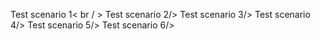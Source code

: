 Test scenario 1< br / >
Test scenario 2/>
Test scenario 3/>
Test scenario 4/>
Test scenario 5/>
Test scenario 6/>
